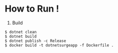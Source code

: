 How to Run !
============

1. Build
```
$ dotnet clean
$ dotnet build
$ dotnet publish -c Release
$ docker build -t dotnetsurgeapp -f Dockerfile .
```

